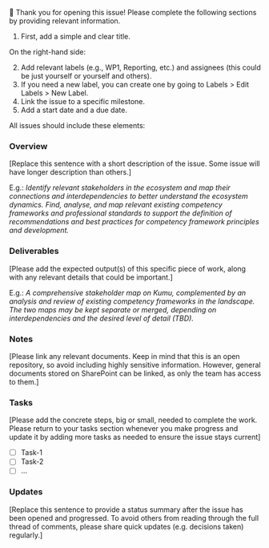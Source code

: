 <!--Delete these sentences when reusing this repository-->
💙 Thank you for opening this issue! Please complete the following sections by providing relevant information.

1. First, add a simple and clear title.

On the right-hand side:

2. Add relevant labels (e.g., WP1, Reporting, etc.) and assignees (this could be just yourself or yourself and others).
3. If you need a new label, you can create one by going to Labels > Edit Labels > New Label.
4. Link the issue to a specific milestone.
5. Add a start date and a due date.

All issues should include these elements:
<!--Delete these sentences when reusing this repository-->

### Overview 

[Replace this sentence with a short description of the issue. Some issue will have longer description than others.]

E.g.: _Identify relevant stakeholders in the ecosystem and map their connections and interdependencies to better understand the ecosystem dynamics. Find, analyse, and map relevant existing competency frameworks and professional standards to support the definition of recommendations and best practices for competency framework principles and development._

### Deliverables
[Please add the expected output(s) of this specific piece of work, along with any relevant details that could be important.]

E.g.: _A comprehensive stakeholder map on Kumu, complemented by an analysis and review of existing competency frameworks in the landscape. The two maps may be kept separate or merged, depending on interdependencies and the desired level of detail (TBD)._

### Notes
[Please link any relevant documents. Keep in mind that this is an open repository, so avoid including highly sensitive information. However, general documents stored on SharePoint can be linked, as only the team has access to them.]

### Tasks

[Please add the concrete steps, big or small, needed to complete the work. Please return to your tasks section whenever you make progress and update it by adding more tasks as needed to ensure the issue stays current]

<!-- Bullet points (indicated by * or -) listing associated tasks. [ ] shows tasks that needs to be completed and [x] filled checkboxes for completed tasks -->

- [ ] Task-1
- [ ] Task-2
- [ ] ...

### Updates

[Replace this sentence to provide a status summary after the issue has been opened and progressed. To avoid others from reading through the full thread of comments, please share quick updates (e.g. decisions taken) regularly.]
